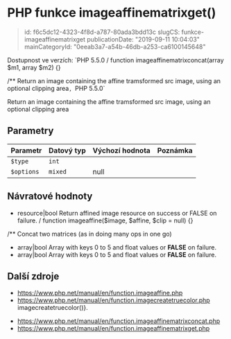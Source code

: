 PHP funkce imageaffinematrixget()
================================

> id: f6c5dc12-4323-4f8d-a787-80ada3bdd13c
> slugCS: funkce-imageaffinematrixget
> publicationDate: "2019-09-11 10:04:03"
> mainCategoryId: "0eeab3a7-a54b-46db-a253-ca6100145648"

Dostupnost ve verzích: `PHP 5.5.0
/
function imageaffinematrixconcat(array $m1, array $m2) {}

/**
Return an image containing the affine tramsformed src image, using an optional clipping area`, `PHP 5.5.0`

Return an image containing the affine tramsformed src image, using an optional clipping area


Parametry
--------------

| Parametr | Datový typ | Výchozí hodnota | Poznámka |
|-----|-----|-----|-----|
| `$type` | `int` |  |  |
| `$options` | `mixed` | null |  |


Návratové hodnoty
----------------


- resource|bool Return affined image resource on success or FALSE on failure.
/
function imageaffine($image, $affine, $clip = null) {}

/**
Concat two matrices (as in doing many ops in one go)
- array|bool Array with keys 0 to 5 and float values or <b>FALSE</b> on failure.
- array|bool Array with keys 0 to 5 and float values or <b>FALSE</b> on failure.

Další zdroje
------------


- https://www.php.net/manual/en/function.imageaffine.php
- https://www.php.net/manual/en/function.imagecreatetruecolor.php imagecreatetruecolor()}.</p>
- https://www.php.net/manual/en/function.imageaffinematrixconcat.php
- https://www.php.net/manual/en/function.imageaffinematrixget.php
